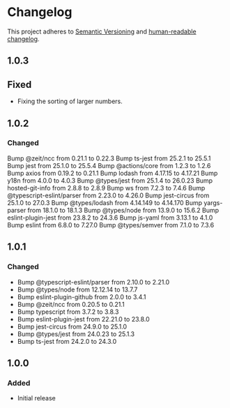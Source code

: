 # Changelog

This project adheres to [Semantic Versioning](https://semver.org/spec/v2.0.0.html)
and [human-readable changelog](https://keepachangelog.com/en/1.0.0/).

## 1.0.3

## Fixed

- Fixing the sorting of larger numbers.

## 1.0.2

### Changed

Bump @zeit/ncc from 0.21.1 to 0.22.3
Bump ts-jest from 25.2.1 to 25.5.1
Bump jest from 25.1.0 to 25.5.4
Bump @actions/core from 1.2.3 to 1.2.6
Bump axios from 0.19.2 to 0.21.1
Bump lodash from 4.17.15 to 4.17.21
Bump y18n from 4.0.0 to 4.0.3
Bump @types/jest from 25.1.4 to 26.0.23
Bump hosted-git-info from 2.8.8 to 2.8.9
Bump ws from 7.2.3 to 7.4.6
Bump @typescript-eslint/parser from 2.23.0 to 4.26.0
Bump jest-circus from 25.1.0 to 27.0.3
Bump @types/lodash from 4.14.149 to 4.14.170
Bump yargs-parser from 18.1.0 to 18.1.3
Bump @types/node from 13.9.0 to 15.6.2
Bump eslint-plugin-jest from 23.8.2 to 24.3.6
Bump js-yaml from 3.13.1 to 4.1.0
Bump eslint from 6.8.0 to 7.27.0
Bump @types/semver from 7.1.0 to 7.3.6

## 1.0.1

### Changed

- Bump @typescript-eslint/parser from 2.10.0 to 2.21.0
- Bump @types/node from 12.12.14 to 13.7.7
- Bump eslint-plugin-github from 2.0.0 to 3.4.1
- Bump @zeit/ncc from 0.20.5 to 0.21.1
- Bump typescript from 3.7.2 to 3.8.3
- Bump eslint-plugin-jest from 22.21.0 to 23.8.0
- Bump jest-circus from 24.9.0 to 25.1.0  
- Bump @types/jest from 24.0.23 to 25.1.3  
- Bump ts-jest from 24.2.0 to 24.3.0  

## 1.0.0

### Added

- Initial release
